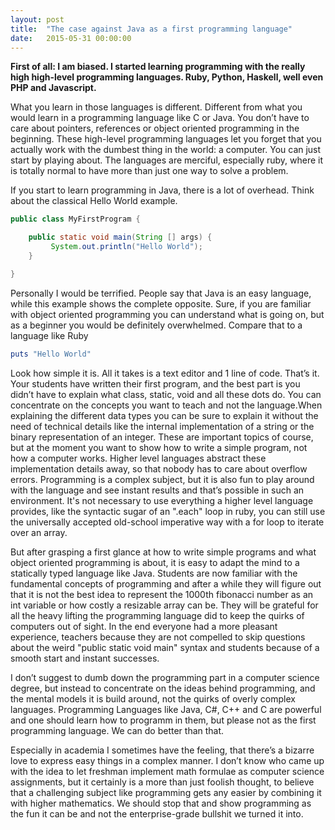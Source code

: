```yaml
---
layout: post
title:  "The case against Java as a first programming language"
date:   2015-05-31 00:00:00
---
```


**First of all: I am biased. I started learning programming with the really high high-level programming languages. Ruby, Python, Haskell, well even PHP and Javascript.**

What you learn in those languages is different. Different from what you would learn in a programming language like C or Java. You don’t have to care about pointers, references or object oriented programming in the beginning. These high-level programming languages let you forget that you actually work with the dumbest thing in the world: a computer. You can just start by playing about. The languages are merciful, especially ruby, where it is totally normal to have more than just one way to solve a problem.

<!--~~Some python folks are now on a rant because there’s only one way to do it right, but guess what there’s always more than one way to solve a problem. Deal with it.~~-->

If you start to learn programming in Java, there is a lot of overhead. Think about the classical Hello World example.

```java
public class MyFirstProgram {

    public static void main(String [] args) {
         System.out.println("Hello World");
    }

}
```

Personally I would be terrified. People say that Java is an easy language, while this example shows the complete opposite. Sure, if you are familiar with object oriented programming you can understand what is going on, but as a beginner you would be definitely overwhelmed. Compare that to a language like Ruby

```ruby
puts "Hello World"
```

Look how simple it is. All it takes is a text editor and 1 line of code. That’s it. Your students have written their first program, and the best part is you didn’t have to explain what class, static, void and all these dots do. You can concentrate on the concepts you want to teach and not the language.When explaining the different data types you can be sure to explain it without the need of technical details like the internal implementation of a string or the binary representation of an integer. These are important topics of course, but at the moment you want to show how to write a simple program, not how a computer works. Higher level languages abstract these implementation details away, so that nobody has to care about overflow errors. Programming is a complex subject, but it is also fun to play around with the language and see instant results and that’s possible in such an environment. It's not necessary to use everything a higher level language provides, like the syntactic sugar of an ".each" loop in ruby, you can still use the universally accepted old-school imperative way with a for loop to iterate over an array.

But after grasping a first glance at how to write simple programs and what  object oriented programming is about, it is easy to adapt the mind to a statically typed language like Java. Students are now familiar with the fundamental concepts of programming and after a while they will figure out that it is not the best idea to represent the 1000th fibonacci number as an int variable or how costly a resizable array can be. They will be grateful for all the heavy lifting the programming language did to keep the quirks of computers out of sight. In the end everyone had a more pleasant experience, teachers because they are not compelled to skip questions about the weird "public static void main" syntax and students because of a smooth start and instant successes.

I don’t suggest to dumb down the programming part in a computer science degree, but instead to concentrate on the ideas behind programming, and the mental models it is build around, not the quirks of overly complex languages. Programming Languages like Java, C#, C++ and C are powerful and one should learn how to programm in them, but please not as the first programming language. We can do better than that.

Especially in academia I sometimes have the feeling, that there’s a bizarre love to express easy things in a complex manner. I don’t know who came up with the idea to let freshman implement math formulae as computer science assignments, but it certainly is a more than just foolish thought, to believe that a challenging subject like programming gets any easier by combining it with higher mathematics. We should stop that and show programming as the fun it can be and not the enterprise-grade bullshit we turned it into.
